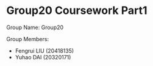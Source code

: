 # Group20 Coursework Part1

Group Name: Group20

Group Members:
- Fengrui LIU (20418135)
- Yuhao DAI (20320171)